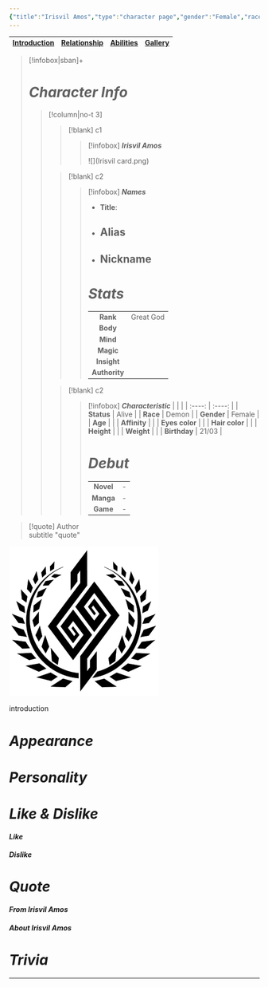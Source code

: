 ```yaml
---
{"title":"Irisvil Amos","type":"character page","gender":"Female","race":"Demon","status":"Alive","rank":"Great God","birthday":"21/03","aliases":null,"tags":["series/SoH","character","page","page/intro","character/race/demon","character/gender/female","character/rank/god","character/rank/great-god","character/status/alive","character/family/Amos","character/class/warrior","character/race/mixed-blooded"],"cssclasses":["paper","justified","hcl","publish"],"created":"2024-10-22T23:55","updated":"2024-10-23T01:53","encoded":"1.%20Irisvil%20Amos.md","cover":"z-attachment/Irisvil-card.png","link":null,"publish":true,"path":"Song of Hero/2. Character/Irisvil Amos/1. Irisvil Amos.md","permalink":"/song-of-hero/2-character/irisvil-amos/1-irisvil-amos/","PassFrontmatter":true}
---
```



| [Introduction](1.%20Irisvil%20Amos.md) | [Relationship](2.%20Irisvil%20Relationship.md) | [Abilities](3.%20Irisvil%20Ability.md) | [Gallery](4.%20Irisvil%20Gallery.md)|
| --- | --- |---|---|

>[!infobox|sban]+
> # ***Character Info*** 
>> [!column|no-t 3]
>>> [!blank] c1
>>>> [!infobox]  ***Irisvil Amos***
>>>> 
>>>> ![](Irisvil card.png)
>>
>>> [!blank] c2
>>>> [!infobox] ***Names***
>>>> - **Title**: 
>>>> - **Alias**
>>>> 	- 
>>>> - **Nickname**
>>>> 	- 
>>>> 
>>>> # ***Stats***
>>>> |  |  | 
>>>> | :----: | :----: | 
>>>> | **Rank**| Great God |
>>>> | **Body** |  |
>>>> | **Mind** |  |
>>>> | **Magic** |  |
>>>> | **Insight** |  |
>>>> | **Authority** | |
>> 
>>> [!blank] c2
>>>> [!infobox] ***Characteristic***
>>>> |  |  | 
>>>> | :----: | :----: |
>>>> | **Status** | Alive | 
>>>> | **Race** | Demon | 
>>>> | **Gender** | Female |
>>>> | **Age** |  |
>>>> | **Affinity** |  |
>>>> | **Eyes color** |  |
>>>> | **Hair color** | |
>>>> | **Height** |  |
>>>> | **Weight** |  |
>>>> | **Birthday** | 21/03 |
>>>> 
>>>> # ***Debut***
>>>> |  |     |
>>>> | :---: | :---: |
>>>> | **Novel** | - |
>>>> | **Manga** | - |
>>>> | **Game** | - |

> [!quote] Author <br> subtitle
> "quote"


![crest|left invertb](../../../z-attachment/Irisvil-crest.png)

introduction

# *Appearance*



# *Personality*



# *Like & Dislike*

####  *Like*



####  *Dislike*



# *Quote*



####  *From Irisvil Amos* 



####  *About Irisvil Amos*



# *Trivia* 



---
